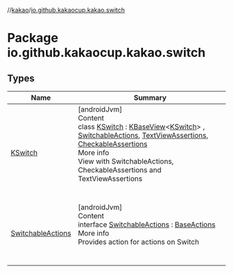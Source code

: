 //[kakao](../../index.md)/[io.github.kakaocup.kakao.switch](index.md)



# Package io.github.kakaocup.kakao.switch  


## Types  
  
|  Name |  Summary | 
|---|---|
| <a name="io.github.kakaocup.kakao.switch/KSwitch///PointingToDeclaration/"></a>[KSwitch](-k-switch/index.md)| <a name="io.github.kakaocup.kakao.switch/KSwitch///PointingToDeclaration/"></a>[androidJvm]  <br>Content  <br>class [KSwitch](-k-switch/index.md) : [KBaseView](../io.github.kakaocup.kakao.common.views/-k-base-view/index.md)<[KSwitch](-k-switch/index.md)> , [SwitchableActions](-switchable-actions/index.md), [TextViewAssertions](../io.github.kakaocup.kakao.text/-text-view-assertions/index.md), [CheckableAssertions](../io.github.kakaocup.kakao.check/-checkable-assertions/index.md)  <br>More info  <br>View with SwitchableActions, CheckableAssertions and TextViewAssertions  <br><br><br>|
| <a name="io.github.kakaocup.kakao.switch/SwitchableActions///PointingToDeclaration/"></a>[SwitchableActions](-switchable-actions/index.md)| <a name="io.github.kakaocup.kakao.switch/SwitchableActions///PointingToDeclaration/"></a>[androidJvm]  <br>Content  <br>interface [SwitchableActions](-switchable-actions/index.md) : [BaseActions](../io.github.kakaocup.kakao.common.actions/-base-actions/index.md)  <br>More info  <br>Provides action for actions on Switch  <br><br><br>|

